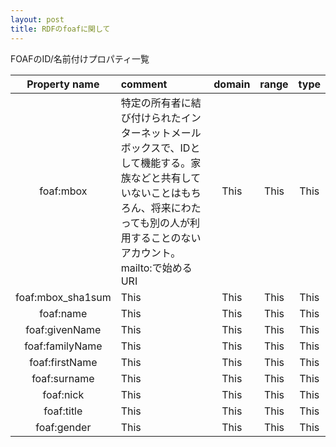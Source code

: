 ```yaml
---
layout: post
title: RDFのfoafに関して
---
```


FOAFのID/名前付けプロパティ一覧


|  Property name  | comment | domain | range | type |
|:---------------:|:-------|:------:|:-----:|:----:|
|    foaf:mbox    | 特定の所有者に結び付けられたインターネットメールボックスで、IDとして機能する。家族などと共有していないことはもちろん、将来にわたっても別の人が利用することのないアカウント。mailto:で始めるURI|  This  | This  | This |
|foaf:mbox_sha1sum|   This  |  This  | This  | This |
|    foaf:name    |   This  |  This  | This  | This |
| foaf:givenName  |   This  |  This  | This  | This |
| foaf:familyName |   This  |  This  | This  | This |
|  foaf:firstName |   This  |  This  | This  | This |
|  foaf:surname   |   This  |  This  | This  | This |
|    foaf:nick    |   This  |  This  | This  | This |
|    foaf:title   |   This  |  This  | This  | This |
|   foaf:gender   |   This  |  This  | This  | This |
